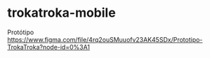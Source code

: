 # trokatroka-mobile

Protótipo
https://www.figma.com/file/4rq2ouSMuuofv23AK45SDx/Prototipo-TrokaTroka?node-id=0%3A1
